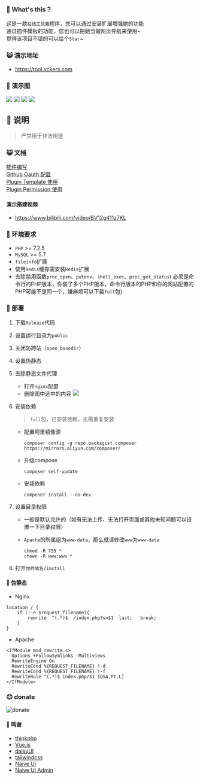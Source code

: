 ### 🎉 What's this？

这是一款`在线工具箱`程序，您可以通过安装扩展增强她的功能  
通过插件模板的功能，您也可以把她当做网页导航来使用~    
觉得该项目不错的可以给个`Star`~

### 😺 演示地址

* <https://tool.vckers.com>

### 🍹 演示图

![](docs/images/view_1.png)
![](docs/images/view_2.png)
![](docs/images/view_4.png)
![](docs/images/view_3.gif)

## 🎑 说明

> 严禁用于非法用途

### 😺 文档

[插件编写](docs/Plugin.md)  
[Github Oauth 配置](docs/Github_Oauth.md)     
[Plugin Template 使用](docs/Plugin_Template.md)      
[Plugin Permission 使用](docs/Plugin_Permission.md)

#### 演示搭建视频
* <https://www.bilibili.com/video/BV12g411z7KL>

### 🎊 环境要求

* `PHP` >= 7.2.5
* `MySQL` >= 5.7
* `fileinfo`扩展
* 使用`Redis`缓存需安装`Redis`扩展
* 去除禁用函数`proc_open`、`putenv`、`shell_exec`、`proc_get_status`(
  必须是命令行的PHP版本，你装了多个PHP版本，命令行版本的PHP和你的网站配置的PHP可能不是同一个，嫌麻烦可以下载`full`包)

### 🚠 部署

1. 下载`Release`代码
2. 设置运行目录为`public`
3. 关闭防跨站（`open_basedir`）
4. 设置伪静态
5. 去除静态文件代理
    + 打开`nginx`配置
    + 删除图中选中的内容
      ![](docs/images/problem_1.png)

6. 安装依赖
   > `full`包，已安装依赖，无需重复安装
    + 配置阿里镜像源
      ```
      composer config -g repo.packagist composer https://mirrors.aliyun.com/composer/
      ```
    + 升级compose
      ```
      composer self-update
      ```
    + 安装依赖
      ```
      composer install --no-dev
      ```
7. 设置目录权限

    + 一般是默认允许的（如有无法上传、无法打开页面或其他未知问题可以设置一下目录权限）
    + `Apache`的所属组为`www-data`，那么就请修改`www`为`www-data`

      ```shell script
      chmod -R 755 *
      chown -R www:www *
      ```

8. 打开`你的域名/install`

#### 🍰 伪静态

* Nginx

```
location / {
	if (!-e $request_filename){
		rewrite  ^(.*)$  /index.php?s=$1  last;   break;
	}
}
```

* Apache

```
<IfModule mod_rewrite.c>
  Options +FollowSymlinks -Multiviews
  RewriteEngine On
  RewriteCond %{REQUEST_FILENAME} !-d
  RewriteCond %{REQUEST_FILENAME} !-f
  RewriteRule ^(.*)$ index.php/$1 [QSA,PT,L]
</IfModule>
```

### 😊 donate

![donate](https://www.aoaostar.com/images/donate.png)

#### 🍓 鸣谢

* [thinkphp](https://github.com/top-think/framework)
* [Vue.js](https://github.com/vuejs/vue)
* [daisyUI](https://github.com/saadeghi/daisyui)
* [tailwindcss](https://github.com/tailwindlabs/tailwindcss)
* [Naive Ui](https://github.com/tusen-ai/naive-ui)
* [Naive Ui Admin](https://github.com/jekip/naive-ui-admin)
